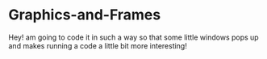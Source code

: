 # Graphics-and-Frames
Hey! am going to code it in such a way so that some little windows pops up and makes running a code a little bit more interesting!
